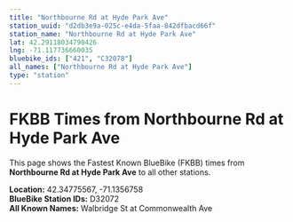 ```yaml
---
title: "Northbourne Rd at Hyde Park Ave"
station_uuid: "d2db3e9a-025c-e4da-5faa-842dfbacd66f"
station_name: "Northbourne Rd at Hyde Park Ave"
lat: 42.29118034790426
lng: -71.117736660035
bluebike_ids: ["421", "C32078"]
all_names: ["Northbourne Rd at Hyde Park Ave"]
type: "station"
---
```


# FKBB Times from Northbourne Rd at Hyde Park Ave

This page shows the Fastest Known BlueBike (FKBB) times from **Northbourne Rd at Hyde Park Ave** to all other stations.

**Location:** 42.34775567, -71.1356758  
**BlueBike Station IDs:** D32072  
**All Known Names:** Walbridge St at Commonwealth Ave

